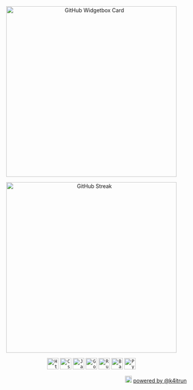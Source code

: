 <div align="center">
  <a href="https://discord.com/users/1208098209063379065" target="_blank" title="GitHub Profile">
      <img
        src="https://github-widgetbox.vercel.app/api/profile?username=k4itrun&theme=darkmode&data=followers,repositories,stars,commits"
        alt="GitHub Widgetbox Card"
        style="width: 450px;"
      />
  </a>

  <img 
    src="https://github-readme-stats.vercel.app/api/top-langs/?username=k4itrun&layout=compact&theme=dark&hide_border=true&hide_title=true" 
    alt="GitHub Streak" 
    style="width: 450px;"
  />
</div>

<p align="center">
    <code><img src="https://skillicons.dev/icons?i=html" width="30" height="30"alt="Html logo"/></code>
    <code><img src="https://skillicons.dev/icons?i=css"width="30" height="30" alt="Css logo"/></code>
    <code><img src="https://skillicons.dev/icons?i=js" width="30" height="30" alt="Javascript logo"/></code>
    <code><img src="https://skillicons.dev/icons?i=go" width="30" height="30" alt="Golang logo"/></code>
    <code><img src="https://skillicons.dev/icons?i=rust" width="30" height="30" alt="Rust logo"/></code>
    <code><img src="https://skillicons.dev/icons?i=bash" width="30" height="30" alt="Bash logo"/></code>
    <code><img src="https://skillicons.dev/icons?i=py" width="30" height="30" alt="Python logo"/></code>
</p>

<p align="right">
  <picture>
    <source srcset="https://cxn.vercel.app/imgs/logo/wish/wish-light.png" media="(prefers-color-scheme: dark)"/>
    <img src="https://cxn.vercel.app/imgs/logo/wish/wish-dark.png" alt="Wish Logo" width="18" loading="lazy"/>
  </picture>
  <a href="https://github.com/k4itrun">powered by @k4itrun</a>
</p>